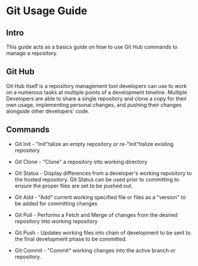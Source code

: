# Git Usage Guide

## Intro
This guide acts as a basics guide on how to use Git Hub commands to manage a repository.

## Git Hub
Git Hub itself is a repository management tool developers can use to work on a numerous tasks at multiple points of a development timeline.  Multiple Developers are able to share a single repository and clone a copy for their own usage, implementing personal changes, and pushing their changes alongside other developers' code.

## Commands

* Git Init - "Init"talize an empty repository or re-"Init"tialize existing repository
* Git Clone - "Clone" a repository into working directory

* Git Status - Display differences from a developer's working repository to the hosted repository.  Git Status can be used prior to committing to ensure the proper files are set to be pushed out. 

* Git Add - "Add" current working specified file or files as a "version" to be added for committing changes

* Git Pull - Performs a Fetch and Merge of changes from the desired repository into working repository

* Git Push - Updates working files into chain of development to be sent to the final development phase to be committed.

* Git Commit - "Commit" working changes into the active branch or repository.
